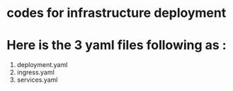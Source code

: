 # codes for infrastructure deployment 

# Here is the 3 yaml files following as : 

1) deployment.yaml 
2) ingress.yaml
3) services.yaml

